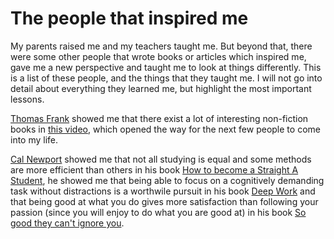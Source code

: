 <head>
  <link rel="stylesheet" type="text/css" href="../stylesheet.css">
</head>

# The people that inspired me

My parents raised me and my teachers taught me. But beyond that, there were some other people that wrote books or articles which inspired me, gave me a new perspective and taught me to look at things differently. This is a list of these people, and the things that they taught me. I will not go into detail about everything they learned me, but highlight the most important lessons.

[Thomas Frank](https://collegeinfogeek.com) showed me that there exist a lot of interesting non-fiction books in [this video](https://www.youtube.com/watch?v=SwY3A92s-xg), which opened the way for the next few people to come into my life.

[Cal Newport](https://calnewport.com) showed me that not all studying is equal and some methods are more efficient than others in his book [How to become a Straight A Student](https://www.calnewport.com/books/straight-a-student/), he showed me that being able to focus on a cognitively demanding task without distractions is a worthwile pursuit in his book [Deep Work](https://www.calnewport.com/books/deep-work/) and that being good at what you do gives more satisfaction than following your passion (since you will enjoy to do what you are good at) in his book [So good they can't ignore you](https://www.calnewport.com/books/so-good/).




